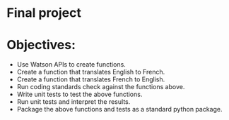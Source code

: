 # Final project

# Objectives:
- Use Watson APIs to create functions.
- Create a function that translates English to French.
- Create a function that translates French to English.
- Run coding standards check against the functions above.
- Write unit tests to test the above functions.
- Run unit tests and interpret the results.
- Package the above functions and tests as a standard python package.
